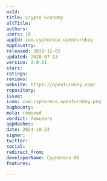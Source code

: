 ```yaml
---
wsId: 
title: Crypto Economy
altTitle: 
authors: 
users: 10
appId: com.cyphereco.openturnkey
appCountry: 
released: 2019-12-01
updated: 2020-07-13
version: 2.0.21
stars: 
ratings: 
reviews: 
website: https://openturnkey.com/
repository: 
issue: 
icon: com.cyphereco.openturnkey.png
bugbounty: 
meta: removed
verdict: fewusers
appHashes: 
date: 2024-10-23
signer: 
twitter: 
social: 
redirect_from: 
developerName: Cyphereco OÜ
features: 

---
```


